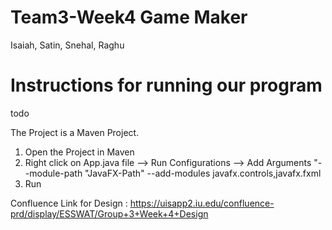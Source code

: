 # Team3-Week4 Game Maker

Isaiah, Satin, Snehal, Raghu

# Instructions for running our program

todo

 The Project is a Maven Project. 
1. Open the Project in Maven
2. Right click on App.java file --> Run Configurations --> Add Arguments "--module-path "JavaFX-Path" --add-modules javafx.controls,javafx.fxml
3. Run 

Confluence Link for Design :
https://uisapp2.iu.edu/confluence-prd/display/ESSWAT/Group+3+Week+4+Design
